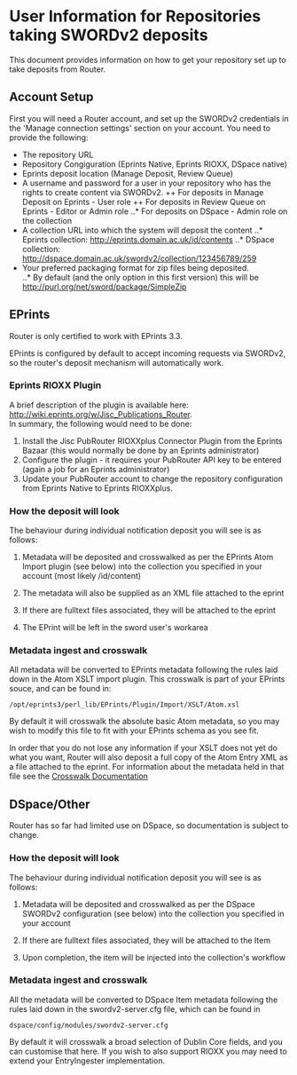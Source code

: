 # User Information for Repositories taking SWORDv2 deposits

This document provides information on how to get your repository set up to take deposits from Router.

## Account Setup

First you will need a Router account, and set up the SWORDv2 credentials in the 'Manage connection settings' section on your account.  You need to provide the following:

* The repository URL
* Repository Congiguration (Eprints Native, Eprints RIOXX, DSpace native)
* Eprints deposit location (Manage Deposit, Review Queue)
* A username and password for a user in your repository who has the rights to create content via SWORDv2.
++ For deposits in Manage Deposit on Eprints - User role
++ For deposits in Review Queue on Eprints - Editor or Admin role
..* For deposits on DSpace - Admin role on the collection 
* A collection URL into which the system will deposit the content
..* Eprints collection: http://eprints.domain.ac.uk/id/contents
..* DSpace collection: http://dspace.domain.ac.uk/swordv2/collection/123456789/259
* Your preferred packaging format for zip files being deposited.  
..* By default (and the only option in this first version) this will be http://purl.org/net/sword/package/SimpleZip

## EPrints

Router is only certified to work with EPrints 3.3.

EPrints is configured by default to accept incoming requests via SWORDv2, so the router's deposit mechanism
will automatically work.  

### Eprints RIOXX Plugin
A brief description of the plugin is available here: http://wiki.eprints.org/w/Jisc_Publications_Router.  
In summary, the following would need to be done:
1.	Install the Jisc PubRouter RIOXXplus Connector Plugin from the Eprints Bazaar (this would normally be done by an Eprints administrator)
2.	Configure the plugin - it requires your PubRouter API key to be entered (again a job for an Eprints administrator)
3.	Update your PubRouter account to  change the repository configuration from Eprints Native to Eprints RIOXXplus.


### How the deposit will look

The behaviour during individual notification deposit you will see is as follows:

1. Metadata will be deposited and crosswalked as per the EPrints Atom Import plugin (see below) into the collection you specified in your account (most likely /id/content)

2. The metadata will also be supplied as an XML file attached to the eprint

3. If there are fulltext files associated, they will be attached to the eprint

4. The EPrint will be left in the sword user's workarea


### Metadata ingest and crosswalk

All metadata will be converted to EPrints metadata following the rules laid down in the Atom XSLT import plugin.
This crosswalk is part of your EPrints souce, and can be found in:

    /opt/eprints3/perl_lib/EPrints/Plugin/Import/XSLT/Atom.xsl

By default it will crosswalk the absolute basic Atom metadata, so you may wish to modify this file to fit with your EPrints schema as you see fit.

In order that you do not lose any information if your XSLT does not yet do what you want, Router will also deposit
a full copy of the Atom Entry XML as a file attached to the eprint.  For information about the metadata held in that
file see the [Crosswalk Documentation](https://github.com/sherpaservices/Public-Documentation/blob/master/PublicationsRouter/v2/sword-out/XWALK.md#jper-core-metadata-to-dublin-corerioxx-xml)

## DSpace/Other

Router has so far had limited use on DSpace, so documentation is subject to change.

### How the deposit will look

The behaviour during individual notification deposit you will see is as follows:

1. Metadata will be deposited and crosswalked as per the DSpace SWORDv2 configuration (see below) into the collection you specified in your account

2. If there are fulltext files associated, they will be attached to the Item

3. Upon completion, the item will be injected into the collection's workflow
 
### Metadata ingest and crosswalk

All the metadata will be converted to DSpace Item metadata following the rules laid down in the swordv2-server.cfg file, which
can be found in

    dspace/config/modules/swordv2-server.cfg
    
By default it will crosswalk a broad selection of Dublin Core fields, and you can customise that here.  If you wish to also support RIOXX you may need to
extend your EntryIngester implementation.




